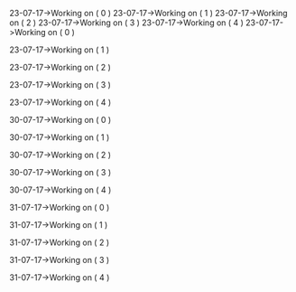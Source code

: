 23-07-17->Working on ( 0 ) 
23-07-17->Working on ( 1 ) 
23-07-17->Working on ( 2 ) 
23-07-17->Working on ( 3 ) 
23-07-17->Working on ( 4 ) 
23-07-17->Working on ( 0 ) 

23-07-17->Working on ( 1 ) 

23-07-17->Working on ( 2 ) 

23-07-17->Working on ( 3 ) 

23-07-17->Working on ( 4 ) 

30-07-17->Working on ( 0 ) 

30-07-17->Working on ( 1 ) 

30-07-17->Working on ( 2 ) 

30-07-17->Working on ( 3 ) 

30-07-17->Working on ( 4 ) 

31-07-17->Working on ( 0 ) 

31-07-17->Working on ( 1 ) 

31-07-17->Working on ( 2 ) 

31-07-17->Working on ( 3 ) 

31-07-17->Working on ( 4 ) 

